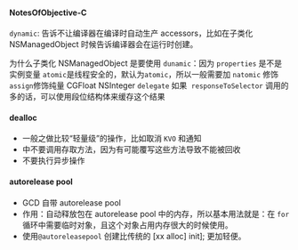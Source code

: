 #### NotesOfObjective-C

`dynamic`: 告诉不让编译器在编译时自动生产 accessors，比如在子类化 NSManagedObject 时候告诉编译器会在运行时创建。


为什么子类化 NSManagedObject 是要使用 `dunamic`：因为 `properties` 是不是实例变量
`atomic`是线程安全的，默认为`atomic`，所以一般需要加 `natomic` 修饰
`assign`修饰纯量 CGFloat NSInteger
`delegate` 如果  `responseToSelector` 调用的多的话，可以使用段位结构体来缓存这个结果

#### dealloc
- 一般之做比较“轻量级”的操作，比如取消 `KVO` 和通知
- 中不要调用存取方法，因为有可能覆写这些方法导致不能被回收
- 不要执行异步操作

#### autorelease pool 
- GCD 自带 autorelease pool
- 作用：自动释放包在 autorelease pool 中的内存，所以基本用法就是：在 `for` 循环中需要临时对象，且这个对象占用内存很大的时候使用。
- 使用`@autoreleasepool` 创建比传统的 [xx alloc] init]; 更加轻便。
